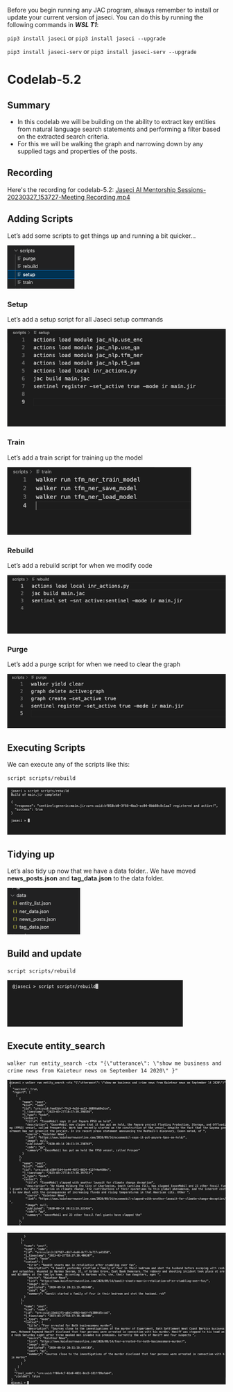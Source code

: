 Before you begin running any JAC program, always remember to install or update your current version of jaseci. You can do this by running the following commands in __*WSL T1*__:

`pip3 install jaseci` or `pip3 install jaseci --upgrade`

`pip3 install jaseci-serv` or `pip3 install jaseci-serv --upgrade`

# Codelab-5.2

## Summary

* In this codelab we will be building on the ability to extract key entities from natural language search statements and performing a filter based on the extracted search criteria.
* For this we will be walking the graph and narrowing down by any supplied tags and properties of the posts.

## Recording

Here's the recording for codelab-5.2: [Jaseci AI Mentorship Sessions-20230327_153727-Meeting Recording.mp4](https://v75corp-my.sharepoint.com/personal/eldon_marks_v75inc_com/_layouts/15/stream.aspx?id=%2Fpersonal%2Feldon%5Fmarks%5Fv75inc%5Fcom%2FDocuments%2FRecordings%2FJaseci%20AI%20Mentorship%20Sessions%2D20230327%5F153727%2DMeeting%20Recording%2Emp4&ga=1)


## Adding Scripts

Let’s add some scripts to get things up and running a bit quicker…

![alt text](https://github.com/Jaseci-Labs/inr-codelabs/blob/codelab-5.2/images/c5_scripts_folder.png?raw=true)

### Setup 

Let’s add a setup script for all Jaseci setup commands

![alt text](https://github.com/Jaseci-Labs/inr-codelabs/blob/codelab-5.2/images/c5_setup_script.png?raw=true)

### Train 

Let’s add a train script for training up the model

![alt text](https://github.com/Jaseci-Labs/inr-codelabs/blob/codelab-5.2/images/c5_train_script.png?raw=true)

### Rebuild 

Let’s add a rebuild script for when we modify code

![alt text](https://github.com/Jaseci-Labs/inr-codelabs/blob/codelab-5.2/images/c5_rebuild_script.png?raw=true)

### Purge 

Let’s add a purge script for when we need to clear the graph

![alt text](https://github.com/Jaseci-Labs/inr-codelabs/blob/codelab-5.2/images/c5_purge_script.png?raw=true)

## Executing Scripts

We can execute any of the scripts like this:

`script scripts/rebuild`

![alt text](https://github.com/Jaseci-Labs/inr-codelabs/blob/codelab-5.2/images/c5_executing_scripts.png?raw=true)

## Tidying up

Let’s also tidy up now that we have a data folder.. We have moved __news_posts.json__ and __tag_data.json__ to the data folder.

![alt text](https://github.com/Jaseci-Labs/inr-codelabs/blob/codelab-5.2/images/c5_tidying_up.png?raw=true)


## Build and update

`script scripts/rebuild`

![alt text](https://github.com/Jaseci-Labs/inr-codelabs/blob/codelab-5.2/images/c5_build_update.png?raw=true)


## Execute entity_search

`walker run entity_search -ctx "{\"utterance\": \"show me business and crime news from Kaieteur news on September 14 2020\" }"`

![alt text](https://github.com/Jaseci-Labs/inr-codelabs/blob/codelab-5.2/images/c5_execute_entity_search_1.png?raw=true)

![alt text](https://github.com/Jaseci-Labs/inr-codelabs/blob/codelab-5.2/images/c5_execute_entity_search_2.png?raw=true)
